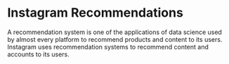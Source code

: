 # Instagram Recommendations

A recommendation system is one of the applications of data science used by almost every platform to recommend products and content to its users. Instagram uses recommendation systems to recommend content and accounts to its users.
